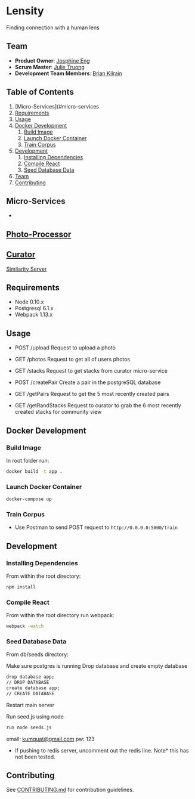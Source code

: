 # Lensity

Finding connection with a human lens

## Team

  - __Product Owner__: [Josphine Eng](https://github.com/ChirpingMermaid)
  - __Scrum Master__: [Julie Truong](https://github.com/Truong-Julie)
  - __Development Team Members__: [Brian Kilrain](https://github.com/bkilrain)

## Table of Contents
1. [Micro-Services](#micro-services
1. [Requirements](#requirements)
1. [Usage](#usage)
1. [Docker Development](#docker-development)
    1. [Build Image](#build-image)
    1. [Launch Docker Container](#launch-docker-container)
    1. [Train Corpus](#train-corpus)
1. [Development](#development)
    1. [Installing Dependencies](#installing-dependencies)
    1. [Compile React](#compile-react)
    1. [Seed Database Data](#seed-database-data)
1. [Team](#team)
1. [Contributing](#contributing)

## Micro-Services
  - 
[Photo-Processor](https://github.com/preposterous-kumquat/photoProcessing)
  - 
[Curator](https://github.com/preposterous-kumquat/curator)
  - 
[Similarity Server](https://github.com/preposterous-kumquat/similarityServer)

## Requirements

- Node 0.10.x
- Postgresql 6.1.x
- Webpack 1.13.x

## Usage

- POST /upload
Request to upload a photo

- GET /photos
Request to get all of users photos

- GET /stacks
Request to get stacks from curator micro-service

- POST /createPair 
Create a pair in the postgreSQL database

- GET /getPairs
Request to get the 5 most recently created pairs

- GET /getRandStacks
Request to curator to grab the 6 most recently created stacks for community view

## Docker Development

### Build Image

In root folder run:
```sh
docker build -t app .
```
### Launch Docker Container
```sh
docker-compose up
```
### Train Corpus 
- Use Postman to send POST request to
``` http://0.0.0.0:5000/train ```


## Development

### Installing Dependencies

From within the root directory:

```sh
npm install
```
### Compile React

From within the root directory run webpack:

```sh
webpack -watch
```

### Seed Database Data

From db/seeds directory:

Make sure postgres is running
Drop database and create empty database

```sh
drop database app;
// DROP DATABASE
create database app;
// CREATE DATABASE
```
Restart main server

Run seed.js using node
```sh
run node seeds.js
```

email: kumquat@gmail.com
pw: 123
* If pushing to redis server, uncomment out the redis line. Note* this has not been tested.


## Contributing

See [CONTRIBUTING.md](CONTRIBUTING.md) for contribution guidelines.
